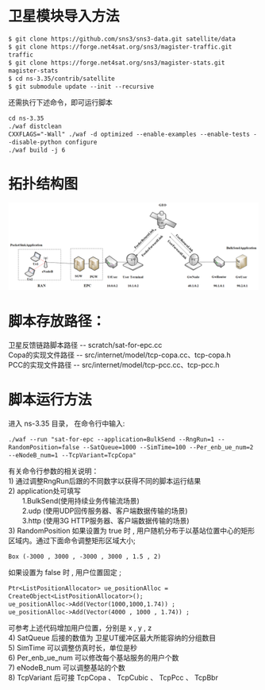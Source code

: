 # 卫星模块导入方法
```
$ git clone https://github.com/sns3/sns3-data.git satellite/data
$ git clone https://forge.net4sat.org/sns3/magister-traffic.git traffic
$ git clone https://forge.net4sat.org/sns3/magister-stats.git magister-stats
$ cd ns-3.35/contrib/satellite
$ git submodule update --init --recursive
```

还需执行下述命令，即可运行脚本
```
cd ns-3.35
./waf distclean
CXXFLAGS="-Wall" ./waf -d optimized --enable-examples --enable-tests --disable-python configure
./waf build -j 6
```

# 拓扑结构图
![](./sat_lte.png)
<br>
# 脚本存放路径：<br>
卫星反馈链路脚本路径 -- scratch/sat-for-epc.cc<br>
Copa的实现文件路径 -- src/internet/model/tcp-copa.cc、tcp-copa.h<br>
PCC的实现文件路径 -- src/internet/model/tcp-pcc.cc、tcp-pcc.h<br>

# 脚本运行方法<br>
进入 ns-3.35 目录， 在命令行中输入:
```
./waf --run "sat-for-epc --application=BulkSend --RngRun=1 --RandomPosition=false --SatQueue=1000 --SimTime=100 --Per_enb_ue_num=2 --eNodeB_num=1 --TcpVariant=TcpCopa"
```
有关命令行参数的相关说明：<br>
1\) 通过调整RngRun后跟的不同数字以获得不同的脚本运行结果<br>
2\) application处可填写<br> 
&ensp;&ensp;&ensp;&ensp;1.BulkSend(使用持续业务传输流场景)<br>
&ensp;&ensp;&ensp;&ensp;2.udp (使用UDP回传服务器、客户端数据传输的场景)<br>
&ensp;&ensp;&ensp;&ensp;3.http (使用3G HTTP服务器、客户端数据传输的场景)<br>
3\) RandomPosition 
如果设置为 true 时 , 用户随机分布于以基站位置中心的矩形区域内。通过下面命令调整矩形区域大小;
```
Box (-3000 , 3000 , -3000 , 3000 , 1.5 , 2)
```
如果设置为 false 时 , 用户位置固定 ;<br>
```
Ptr<ListPositionAllocator> ue_positionAlloc = CreateObject<ListPositionAllocator>();
ue_positionAlloc->Add(Vector(1000,1000,1.74)) ;
ue_positionAlloc->Add(Vector(4000 , 1000 , 1.74)) ;
```
可参考上述代码增加用户位置，分别是 x , y , z <br>
4\) SatQueue 后接的数值为 卫星UT缓冲区最大所能容纳的分组数目<br>
5\) SimTime 可以调整仿真时长，单位是秒<br>
6\) Per_enb_ue_num 可以修改每个基站服务的用户个数<br>
7\) eNodeB_num 可以调整基站的个数<br>
8\) TcpVariant 后可接 TcpCopa 、 TcpCubic 、 TcpPcc 、 TcpBbr<br>
